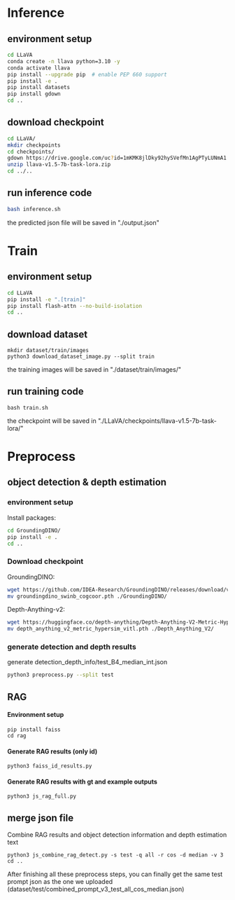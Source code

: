 # Inference
## environment setup
```bash
cd LLaVA
conda create -n llava python=3.10 -y
conda activate llava
pip install --upgrade pip  # enable PEP 660 support
pip install -e .
pip install datasets
pip install gdown
cd ..
```
## download checkpoint
```bash
cd LLaVA/
mkdir checkpoints
cd checkpoints/
gdown https://drive.google.com/uc?id=1mKMK8jlDky92hySVefMn1AgPTyLUNmA1
unzip llava-v1.5-7b-task-lora.zip
cd ../..
```
## run inference code
```bash 
bash inference.sh 
```
the predicted json file will be saved in "./output.json"

# Train
## environment setup
```bash
cd LLaVA
pip install -e ".[train]"
pip install flash-attn --no-build-isolation
cd ..
```
## download dataset
```
mkdir dataset/train/images
python3 download_dataset_image.py --split train
```
the training images will be saved in "./dataset/train/images/"
## run training code
```
bash train.sh 
```
the checkpoint will be saved in "./LLaVA/checkpoints/llava-v1.5-7b-task-lora/"

# Preprocess

## object detection & depth estimation
### environment setup
Install packages:
```bash
cd GroundingDINO/
pip install -e .
cd ..
```
### Download checkpoint
GroundingDINO:
```bash
wget https://github.com/IDEA-Research/GroundingDINO/releases/download/v0.1.0-alpha2/groundingdino_swinb_cogcoor.pth
mv groundingdino_swinb_cogcoor.pth ./GroundingDINO/
```
Depth-Anything-v2:
```bash
wget https://huggingface.co/depth-anything/Depth-Anything-V2-Metric-Hypersim-Large/resolve/main/depth_anything_v2_metric_hypersim_vitl.pth
mv depth_anything_v2_metric_hypersim_vitl.pth ./Depth_Anything_V2/
```
### generate detection and depth results
generate detection_depth_info/test_B4_median_int.json
```bash
python3 preprocess.py --split test
```
## RAG
#### Environment setup
```
pip install faiss
cd rag
```
#### Generate RAG results (only id)
```
python3 faiss_id_results.py
```
#### Generate RAG results with gt and example outputs
```
python3 js_rag_full.py
```
## merge json file
Combine RAG results and object detection information and depth estimation text
```
python3 js_combine_rag_detect.py -s test -q all -r cos -d median -v 3
cd ..
```
After finishing all these preprocess steps, you can finally get the same test prompt json as the one we uploaded (dataset/test/combined_prompt_v3_test_all_cos_median.json)
